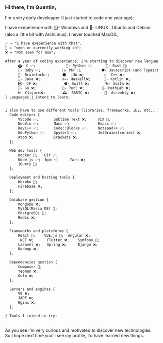 ### Hi there, I'm Quentin,

I'm a very early developper (I just started to code one year ago);

I have exeperience with 🪟- Windows and 🐧- LINUX : Ubuntu and Debian (also a little bit with ArchLinux). I never touched MacOS.;

```markdown
✅ = "I have exeperience with that";
📝 = "seen or currently working on";
❌ = "Not seen for now";

After a year of coding experience, I'm starting to discover new languages {
      🅒- C ✅;              🐍- Python ✅;      🦀- Rust 📝;
      💎- Ruby ✅;          🐘- PHP 📝;         🛡️- Javascript (and Typescript) 📝;
      🧠- Brainfuck✅;      🌑- LUA ❌;         ➕- C++ ❌;
      🍵- Java ❌;          λ=- Haskell❌;      📐- Kotlin ❌;
      #️⃣- C# ❌;            🕊- Swift ❌;       🪜- Scala ❌;
      🦫- Go ❌;            🐪- Perl ❌;        🔢- MathLab ❌;
      ⛎- Clojure❌;        🕰️- BASIC ❌;       🔧- Assembly ❌;
} Languages_I_intend_to_learn;


I also have to use different tools (libraries, frameworks, IDE, etc...) {
  Code editors {
      VScode ✅;       Sublime Text ❌;     Vim 📝;
      NeoVim ✅;       Nano ✅;             Emacs ✅;
      DevC++ ✅;       Code::Blocks ✅;     Notepad++ ✅;
      EduPython ✅;    Spyder3 ✅;          JetBrains(series) ❌;
      Atom ❌;         Brackets ❌;
  };

  Web dev tools {
      Docker 📝;   Git ✅;
      Node.js ✅;  Npm ✅;     Yarn ❌;
      jQuery 📝;
  };

  Deployment and hosting tools {
      Heroku 📝;
      Firebase ❌;
  };

  Database gestion {
      MongoDB ❌;
      MySQL(Maria DB) 📝;
      PostgreSQL 📝;
      Redis ❌;
  };

  Frameworks and plateforms {
      React 📝;    VUE.js 📝;  Angular ❌;
      .NET ❌;      Flutter ❌;    Symfony 📝;
      Laravel ❌;   Spring ❌;     Django ❌;
      Hadoop ❌;
  };

  Dependencies gestion {
      Composer 📝;
      Yeoman ❌;
      Gulp ❌;
  };

  Servers and engines {
      V8 ❌;
      JADE ❌;
      Nginx ❌;
  };

} Tools-I-intend-to-try;
```
<br/>
As you see I'm very curious and motivated to discover new technologies.<br/>
So I hope next time you'll see my profile, I'd have learned new things.<br/>
<!--
**Qua-9-9-1/Qua-9-9-1** is a ✨ _special_ ✨ repository because its `README.md` (this file) appears on your GitHub profile.

Here are some ideas to get you started:

- 🔭 I’m currently working on ...
- 🌱 I’m currently learning ...
- 👯 I’m looking to collaborate on ...
- 🤔 I’m looking for help with ...
- 💬 Ask me about ...
- 📫 How to reach me: ...
- 😄 Pronouns: ...
- ⚡ Fun fact: ...
-->
